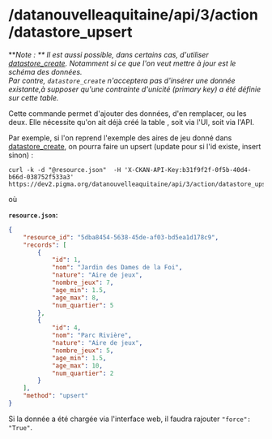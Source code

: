 # /datanouvelleaquitaine/api/3/action/datastore_upsert

***Note : ** Il est aussi possible, dans certains cas, d'utiliser [datastore_create](datastore_create.md). Notamment
 si ce que l'on veut mettre à jour est le schéma des données.   
 Par contre, `datastore_create` n'acceptera pas d'insérer une 
 donnée existante,à supposer qu'une contrainte d'unicité (primary key) a été définie sur cette table.*

Cette commande permet d'ajouter des données, d'en remplacer, ou les deux. Elle nécessite qu'on ait déjà créé la table
, soit via l'UI, soit via l'API.

Par exemple, si l'on reprend l'exemple des aires de jeu donné dans [datastore_create](datastore_create.md), on pourra 
faire un upsert (update pour si l'id existe, insert sinon) : 

```
curl -k -d "@resource.json"  -H 'X-CKAN-API-Key:b31f9f2f-0f5b-40d4-b66d-038752f533a3'  https://dev2.pigma.org/datanouvelleaquitaine/api/3/action/datastore_upsert
```
où

**`resource.json`:**  
```json
{
    "resource_id": "5dba8454-5638-45de-af03-bd5ea1d178c9",
    "records": [
        {
            "id": 1,
            "nom": "Jardin des Dames de la Foi",
            "nature": "Aire de jeux",
            "nombre_jeux": 7,
            "age_min": 1.5,
            "age_max": 8,
            "num_quartier": 5
        },
        {
            "id": 4,
            "nom": "Parc Rivière",
            "nature": "Aire de jeux",
            "nombre_jeux": 5,
            "age_min": 1.5,
            "age_max": 10,
            "num_quartier": 2
        }
    ],
    "method": "upsert"
}
```

Si la donnée a été chargée via l'interface web, il faudra rajouter `"force": "True"`.